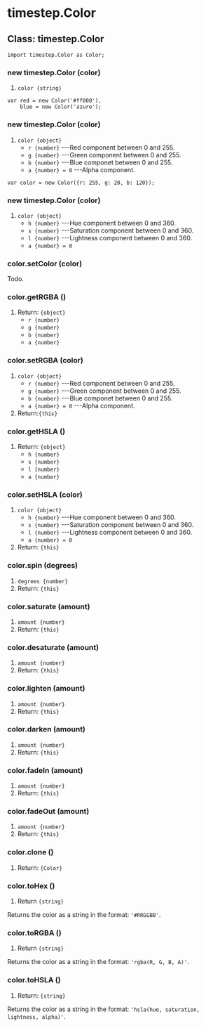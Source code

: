 # timestep.Color

## Class: timestep.Color

~~~
import timestep.Color as Color;
~~~

### new timestep.Color (color)
1. `color {string}`

~~~
var red = new Color('#ff000'),
    blue = new Color('azure');
~~~

### new timestep.Color (color)
1. `color {object}`
	* `r {number}` ---Red component between 0 and 255.
	* `g {number}` ---Green component between 0 and 255.
	* `b {number}` ---Blue componet between 0 and 255.
	* `a {number} = 0` ---Alpha component.

~~~
var color = new Color({r: 255, g: 20, b: 120});
~~~

### new timestep.Color (color)
1. `color {object}`
	* `h {number}` ---Hue component between 0 and 360.
	* `s {number}` ---Saturation component between 0 and 360.
	* `l {number}` ---Lightness component between 0 and 360.
	* `a {number} = 0`

### color.setColor (color)

Todo.

### color.getRGBA ()
1. Return: `{object}`
	* `r {number}`
	* `g {number}`
	* `b {number}`
	* `a {number}`

### color.setRGBA (color)
1. `color {object}`
	* `r {number}` ---Red component between 0 and 255.
	* `g {number}` ---Green component between 0 and 255.
	* `b {number}` ---Blue componet between 0 and 255.
	* `a {number} = 0` ---Alpha component.
2. Return:`{this}`

### color.getHSLA ()
1. Return: `{object}`
	* `h {number}`
	* `s {number}`
	* `l {number}`
	* `a {number}`

### color.setHSLA (color)
1. `color {object}`
	* `h {number}` ---Hue component between 0 and 360.
	* `s {number}` ---Saturation component between 0 and 360.
	* `l {number}` ---Lightness component between 0 and 360.
	* `a {number} = 0`
2. Return: `{this}`

### color.spin (degrees)
1. `degrees {number}`
2. Return: `{this}`

### color.saturate (amount)
1. `amount {number}`
2. Return: `{this}`

### color.desaturate (amount)
1. `amount {number}`
2. Return: `{this}`

### color.lighten (amount)
1. `amount {number}`
2. Return: `{this}`

### color.darken (amount)
1. `amount {number}`
2. Return: `{this}`

### color.fadeIn (amount)
1. `amount {number}`
2. Return: `{this}`

### color.fadeOut (amount)
1. `amount {number}`
2. Return: `{this}`

### color.clone ()
1. Return: `{Color}`

### color.toHex ()
1. Return `{string}`

Returns the color as a string in the format: `'#RRGGBB'`.

### color.toRGBA ()
1. Return `{string}`

Returns the color as a string in the format: `'rgba(R, G, B, A)'`.

### color.toHSLA ()
1. Return: `{string}`

Returns the color as a string in the format: `'hsla(hue, saturation, lightness, alpha)'`.
